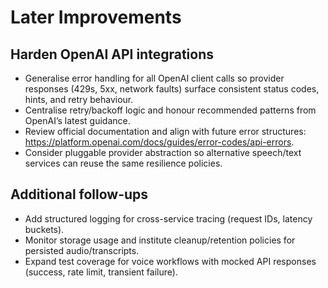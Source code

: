 # Later Improvements

## Harden OpenAI API integrations
- Generalise error handling for all OpenAI client calls so provider responses (429s, 5xx, network faults) surface consistent status codes, hints, and retry behaviour.
- Centralise retry/backoff logic and honour recommended patterns from OpenAI’s latest guidance.
- Review official documentation and align with future error structures: https://platform.openai.com/docs/guides/error-codes/api-errors.
- Consider pluggable provider abstraction so alternative speech/text services can reuse the same resilience policies.

## Additional follow-ups
- Add structured logging for cross-service tracing (request IDs, latency buckets).
- Monitor storage usage and institute cleanup/retention policies for persisted audio/transcripts.
- Expand test coverage for voice workflows with mocked API responses (success, rate limit, transient failure).
